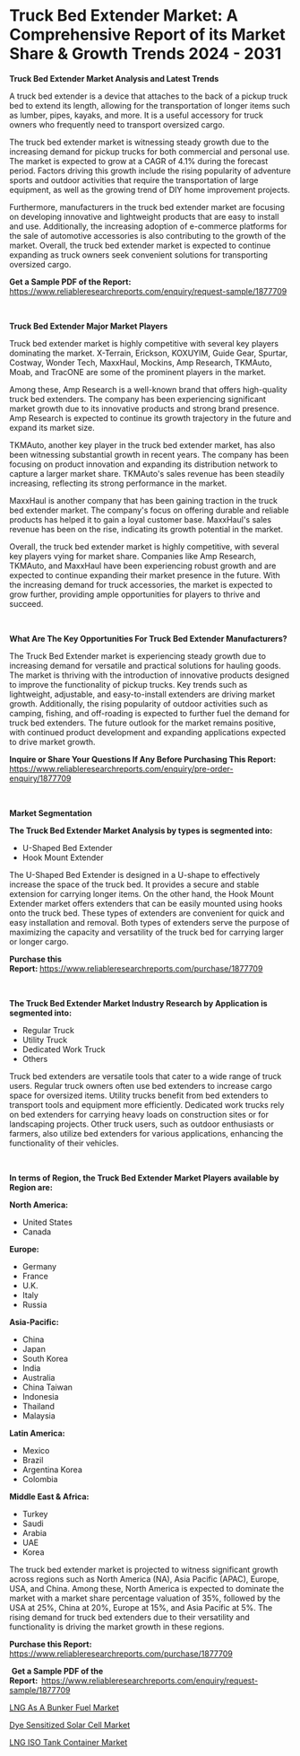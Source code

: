 <p><h1>Truck Bed Extender Market: A Comprehensive Report of its Market Share & Growth Trends 2024 - 2031</h1></p><p><strong>Truck Bed Extender Market Analysis and Latest Trends</strong></p>
<p><p>A truck bed extender is a device that attaches to the back of a pickup truck bed to extend its length, allowing for the transportation of longer items such as lumber, pipes, kayaks, and more. It is a useful accessory for truck owners who frequently need to transport oversized cargo.</p><p>The truck bed extender market is witnessing steady growth due to the increasing demand for pickup trucks for both commercial and personal use. The market is expected to grow at a CAGR of 4.1% during the forecast period. Factors driving this growth include the rising popularity of adventure sports and outdoor activities that require the transportation of large equipment, as well as the growing trend of DIY home improvement projects.</p><p>Furthermore, manufacturers in the truck bed extender market are focusing on developing innovative and lightweight products that are easy to install and use. Additionally, the increasing adoption of e-commerce platforms for the sale of automotive accessories is also contributing to the growth of the market. Overall, the truck bed extender market is expected to continue expanding as truck owners seek convenient solutions for transporting oversized cargo.</p></p>
<p><strong>Get a Sample PDF of the Report:&nbsp;</strong> <a href="https://www.reliableresearchreports.com/enquiry/request-sample/1877709">https://www.reliableresearchreports.com/enquiry/request-sample/1877709</a></p>
<p>&nbsp;</p>
<p><strong>Truck Bed Extender Major Market Players</strong></p>
<p><p>Truck bed extender market is highly competitive with several key players dominating the market. X-Terrain, Erickson, KOXUYIM, Guide Gear, Spurtar, Costway, Wonder Tech, MaxxHaul, Mockins, Amp Research, TKMAuto, Moab, and TracONE are some of the prominent players in the market.</p><p>Among these, Amp Research is a well-known brand that offers high-quality truck bed extenders. The company has been experiencing significant market growth due to its innovative products and strong brand presence. Amp Research is expected to continue its growth trajectory in the future and expand its market size.</p><p>TKMAuto, another key player in the truck bed extender market, has also been witnessing substantial growth in recent years. The company has been focusing on product innovation and expanding its distribution network to capture a larger market share. TKMAuto's sales revenue has been steadily increasing, reflecting its strong performance in the market.</p><p>MaxxHaul is another company that has been gaining traction in the truck bed extender market. The company's focus on offering durable and reliable products has helped it to gain a loyal customer base. MaxxHaul's sales revenue has been on the rise, indicating its growth potential in the market.</p><p>Overall, the truck bed extender market is highly competitive, with several key players vying for market share. Companies like Amp Research, TKMAuto, and MaxxHaul have been experiencing robust growth and are expected to continue expanding their market presence in the future. With the increasing demand for truck accessories, the market is expected to grow further, providing ample opportunities for players to thrive and succeed.</p></p>
<p>&nbsp;</p>
<p><strong>What Are The Key Opportunities For Truck Bed Extender Manufacturers?</strong></p>
<p><p>The Truck Bed Extender market is experiencing steady growth due to increasing demand for versatile and practical solutions for hauling goods. The market is thriving with the introduction of innovative products designed to improve the functionality of pickup trucks. Key trends such as lightweight, adjustable, and easy-to-install extenders are driving market growth. Additionally, the rising popularity of outdoor activities such as camping, fishing, and off-roading is expected to further fuel the demand for truck bed extenders. The future outlook for the market remains positive, with continued product development and expanding applications expected to drive market growth.</p></p>
<p><strong>Inquire or Share Your Questions If Any Before Purchasing This Report:</strong> <a href="https://www.reliableresearchreports.com/enquiry/pre-order-enquiry/1877709">https://www.reliableresearchreports.com/enquiry/pre-order-enquiry/1877709</a></p>
<p>&nbsp;</p>
<p><strong>Market Segmentation</strong></p>
<p><strong>The Truck Bed Extender Market Analysis by types is segmented into:</strong></p>
<p><ul><li>U-Shaped Bed Extender</li><li>Hook Mount Extender</li></ul></p>
<p><p>The U-Shaped Bed Extender is designed in a U-shape to effectively increase the space of the truck bed. It provides a secure and stable extension for carrying longer items. On the other hand, the Hook Mount Extender market offers extenders that can be easily mounted using hooks onto the truck bed. These types of extenders are convenient for quick and easy installation and removal. Both types of extenders serve the purpose of maximizing the capacity and versatility of the truck bed for carrying larger or longer cargo.</p></p>
<p><strong>Purchase this Report:&nbsp;</strong><a href="https://www.reliableresearchreports.com/purchase/1877709">https://www.reliableresearchreports.com/purchase/1877709</a></p>
<p>&nbsp;</p>
<p><strong>The Truck Bed Extender Market Industry Research by Application is segmented into:</strong></p>
<p><ul><li>Regular Truck</li><li>Utility Truck</li><li>Dedicated Work Truck</li><li>Others</li></ul></p>
<p><p>Truck bed extenders are versatile tools that cater to a wide range of truck users. Regular truck owners often use bed extenders to increase cargo space for oversized items. Utility trucks benefit from bed extenders to transport tools and equipment more efficiently. Dedicated work trucks rely on bed extenders for carrying heavy loads on construction sites or for landscaping projects. Other truck users, such as outdoor enthusiasts or farmers, also utilize bed extenders for various applications, enhancing the functionality of their vehicles.</p></p>
<p>&nbsp;</p>
<p><strong>In terms of Region, the Truck Bed Extender Market Players available by Region are:</strong></p>
<p>
    <p> <strong> North America: </strong>
        <ul>
            <li>United States</li>
            <li>Canada</li>
        </ul>
        </p> 
    <p> <strong> Europe: </strong>
        <ul>
            <li>Germany</li>
            <li>France</li>
            <li>U.K.</li>
            <li>Italy</li>
            <li>Russia</li>
        </ul>
        </p> 
    <p> <strong> Asia-Pacific: </strong>
        <ul>
            <li>China</li>
            <li>Japan</li>
            <li>South Korea</li>
            <li>India</li>
            <li>Australia</li>
            <li>China Taiwan</li>
            <li>Indonesia</li>
            <li>Thailand</li>
            <li>Malaysia</li>
        </ul>
        </p> 
    <p> <strong> Latin America: </strong>
        <ul>
            <li>Mexico</li>
            <li>Brazil</li>
            <li>Argentina Korea</li>
            <li>Colombia</li>
        </ul>
        </p> 
    <p> <strong> Middle East & Africa: </strong>
        <ul>
            <li>Turkey</li>
            <li>Saudi</li>
            <li>Arabia</li>
            <li>UAE</li>
            <li>Korea</li>
        </ul>
    </p>
    </p>
<p><p>The truck bed extender market is projected to witness significant growth across regions such as North America (NA), Asia Pacific (APAC), Europe, USA, and China. Among these, North America is expected to dominate the market with a market share percentage valuation of 35%, followed by the USA at 25%, China at 20%, Europe at 15%, and Asia Pacific at 5%. The rising demand for truck bed extenders due to their versatility and functionality is driving the market growth in these regions.</p></p>
<p><strong>Purchase this Report: </strong><a href="https://www.reliableresearchreports.com/purchase/1877709">https://www.reliableresearchreports.com/purchase/1877709</a></p>
<p>&nbsp;<strong>Get a Sample PDF of the Report:&nbsp;&nbsp;</strong><a href="https://www.reliableresearchreports.com/enquiry/request-sample/1877709">https://www.reliableresearchreports.com/enquiry/request-sample/1877709</a></p>
<p><strong></strong></p>
<p><p><a href="https://view.publitas.com/reportprime-1/decoding-the-lng-as-a-bunker-fuel-market-a-deep-dive-into-the-latest-market-trends-market-segmentation-and-competitive-analysis/">LNG As A Bunker Fuel Market</a></p><p><a href="https://view.publitas.com/reportprime-1/dye-sensitized-solar-cell-market-a-comprehensive-report-of-its-market-share-growth-trends-2024-2031/">Dye Sensitized Solar Cell Market</a></p><p><a href="https://view.publitas.com/reportprime-1/lng-iso-tank-container-market-size-share-trends-analysis-report-by-application-regional-outlook-competitive-strategies-and-segment-forecasts-2024-2031/">LNG ISO Tank Container Market</a></p></p>
